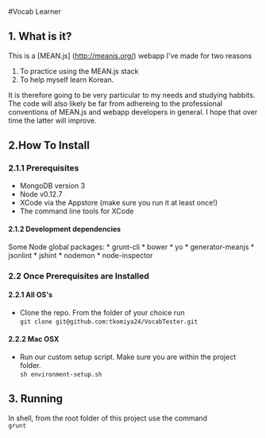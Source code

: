 #Vocab Learner

## 1. What is it?

This is a [MEAN.js] (http://meanjs.org/) webapp I've made for two reasons  
  1. To practice using the MEAN.js stack  
  2. To help myself learn Korean.

It is therefore going to be very particular to my needs and studying habbits. The code will also likely be far from adhereing to the professional conventions of MEAN.js and webapp developers in general. I hope that over time the latter will improve.

## 2.How To Install

### 2.1.1 Prerequisites

  * MongoDB version 3
  * Node v0.12.7
  * XCode via the Appstore (make sure you run it at least once!)
  * The command line tools for XCode

#### 2.1.2 Development dependencies

  Some Node global packages:
    * grunt-cli
    * bower
    * yo
    * generator-meanjs
    * jsonlint
    * jshint
    * nodemon
    * node-inspector
    
### 2.2 Once Prerequisites are Installed  

#### 2.2.1 All OS's  

  * Clone the repo. From the folder of your choice run  
  `git clone git@github.com:tkomiya24/VocabTester.git`   

#### 2.2.2 Mac OSX  

  * Run our custom setup script. Make sure you are within the project folder.   
  `sh environment-setup.sh`

## 3. Running

In shell, from the root folder of this project use the command  
`grunt`  
